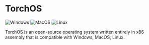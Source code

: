 # TorchOS

![Windows](https://github.com/Rohan-Bharatia/TorchOS/actions/workflows/build-windows.yml/badge.svg)
![MacOS](https://github.com/Rohan-Bharatia/TorchOS/actions/workflows/build-macos.yml/badge.svg)
![Linux](https://github.com/Rohan-Bharatia/TorchOS/actions/workflows/build-linux.yml/badge.svg)

TorchOS is an open-source operating system written entirely in x86 assembly that is compatible with Windows, MacOS, Linux.
